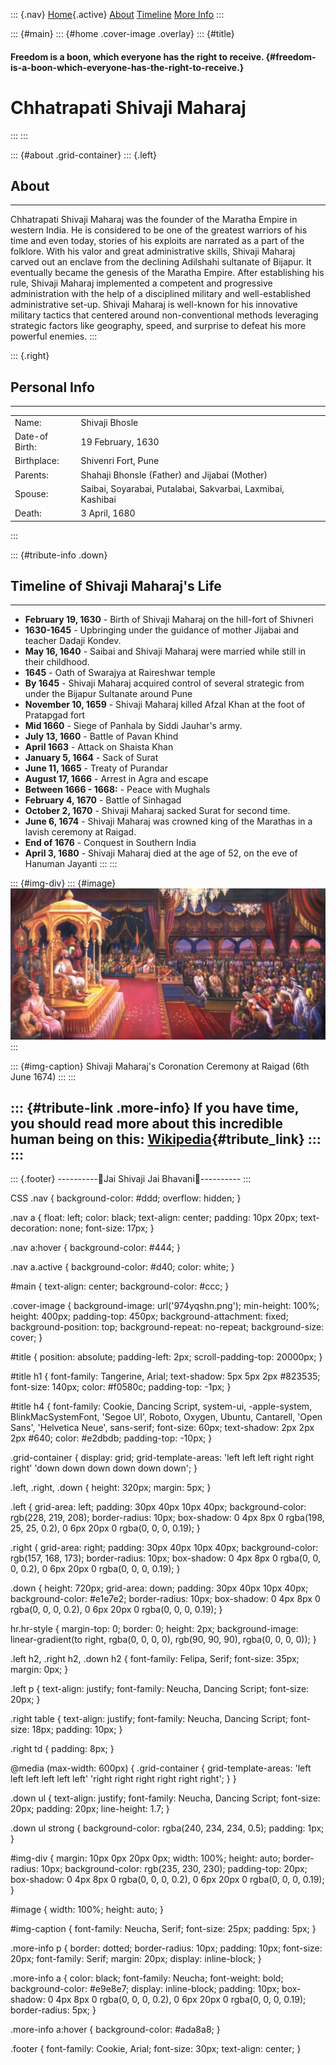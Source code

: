 ::: {.nav}
[Home](#home){.active} [About](#about) [Timeline](#tribute-info) [More
Info](#tribute_link)
:::

::: {#main}
::: {#home .cover-image .overlay}
::: {#title}
#### Freedom is a boon, which everyone has the right to receive. {#freedom-is-a-boon-which-everyone-has-the-right-to-receive.}

# Chhatrapati Shivaji Maharaj
:::
:::

::: {#about .grid-container}
::: {.left}
## About

------------------------------------------------------------------------

Chhatrapati Shivaji Maharaj was the founder of the Maratha Empire in
western India. He is considered to be one of the greatest warriors of
his time and even today, stories of his exploits are narrated as a part
of the folklore. With his valor and great administrative skills, Shivaji
Maharaj carved out an enclave from the declining Adilshahi sultanate of
Bijapur. It eventually became the genesis of the Maratha Empire. After
establishing his rule, Shivaji Maharaj implemented a competent and
progressive administration with the help of a disciplined military and
well-established administrative set-up. Shivaji Maharaj is well-known
for his innovative military tactics that centered around
non-conventional methods leveraging strategic factors like geography,
speed, and surprise to defeat his more powerful enemies.
:::

::: {.right}
## Personal Info

------------------------------------------------------------------------

|                |                                                             |
|----------------|-------------------------------------------------------------|
| Name:          | Shivaji Bhosle                                              |
| Date-of Birth: | 19 February, 1630                                           |
| Birthplace:    | Shivenri Fort, Pune                                         |
| Parents:       | Shahaji Bhonsle (Father) and Jijabai (Mother)               |
| Spouse:        | Saibai, Soyarabai, Putalabai, Sakvarbai, Laxmibai, Kashibai |
| Death:         | 3 April, 1680                                               |
:::

::: {#tribute-info .down}
## Timeline of Shivaji Maharaj\'s Life

------------------------------------------------------------------------

- **February 19, 1630** - Birth of Shivaji Maharaj on the hill-fort of
  Shivneri
- **1630-1645** - Upbringing under the guidance of mother Jijabai and
  teacher Dadaji Kondev.
- **May 16, 1640** - Saibai and Shivaji Maharaj were married while still
  in their childhood.
- **1645** - Oath of Swarajya at Raireshwar temple
- **By 1645** - Shivaji Maharaj acquired control of several strategic
  from under the Bijapur Sultanate around Pune
- **November 10, 1659** - Shivaji Maharaj killed Afzal Khan at the foot
  of Pratapgad fort
- **Mid 1660** - Siege of Panhala by Siddi Jauhar\'s army.
- **July 13, 1660** - Battle of Pavan Khind
- **April 1663** - Attack on Shaista Khan
- **January 5, 1664** - Sack of Surat
- **June 11, 1665** - Treaty of Purandar
- **August 17, 1666** - Arrest in Agra and escape
- **Between 1666 - 1668:** - Peace with Mughals
- **February 4, 1670** - Battle of Sinhagad
- **October 2, 1670** - Shivaji Maharaj sacked Surat for second time.
- **June 6, 1674** - Shivaji Maharaj was crowned king of the Marathas in
  a lavish ceremony at Raigad.
- **End of 1676** - Conquest in Southern India
- **April 3, 1680** - Shivaji Maharaj died at the age of 52, on the eve
  of Hanuman Jayanti
:::
:::

::: {#img-div}
::: {#image}
![](https://raw.githubusercontent.com/snaily16/Freecodecamp-projects/master/tribute-page/rajyaabhishek1.jpg)
:::

::: {#img-caption}
Shivaji Maharaj\'s Coronation Ceremony at Raigad (6th June 1674)
:::
:::

::: {#tribute-link .more-info}
If you have time, you should read more about this incredible human being
on this:
[Wikipedia](https://en.wikipedia.org/wiki/Shivaji){#tribute_link}
:::
:::
------------------------------------------------------------------------

::: {.footer}
\-\-\-\-\-\-\-\-\--🚩Jai Shivaji Jai Bhavani🚩\-\-\-\-\-\-\-\-\--
:::

CSS
.nav {
    background-color: #ddd;
    overflow: hidden;
}

.nav a {
    float: left;
    color: black;
    text-align: center;
    padding: 10px 20px;
    text-decoration: none;
    font-size: 17px;
}

.nav a:hover {
    background-color: #444;
}

.nav a.active {
    background-color: #d40;
    color: white;
}

#main {
    text-align: center;
    background-color: #ccc;
}

.cover-image {
    background-image: url('974yqshn.png');
    min-height: 100%;
    height: 400px;
    padding-top: 450px;
    background-attachment: fixed;
    background-position: top;
    background-repeat: no-repeat;
    background-size: cover;
}

#title {
    position: absolute;
    padding-left: 2px;
    scroll-padding-top: 20000px;
}

#title h1 {
    font-family: Tangerine, Arial;
    text-shadow: 5px 5px 2px #823535;
    font-size: 140px;
    color: #f0580c;
    padding-top: -1px;
}

#title h4 {
    font-family: Cookie, Dancing Script, system-ui, -apple-system, BlinkMacSystemFont, 'Segoe UI', Roboto, Oxygen, Ubuntu, Cantarell, 'Open Sans', 'Helvetica Neue', sans-serif;
    font-size: 60px;
    text-shadow: 2px 2px 2px #640;
    color: #e2dbdb;
    padding-top: -10px;
}

.grid-container {
    display: grid;
    grid-template-areas: 'left left left right right right' 'down down down down down down';
}

.left,
.right,
.down {
    height: 320px;
    margin: 5px;
}

.left {
    grid-area: left;
    padding: 30px 40px 10px 40px;
    background-color: rgb(228, 219, 208);
    border-radius: 10px;
    box-shadow: 0 4px 8px 0 rgba(198, 25, 25, 0.2), 0 6px 20px 0 rgba(0, 0, 0, 0.19);
}

.right {
    grid-area: right;
    padding: 30px 40px 10px 40px;
    background-color: rgb(157, 168, 173);
    border-radius: 10px;
    box-shadow: 0 4px 8px 0 rgba(0, 0, 0, 0.2), 0 6px 20px 0 rgba(0, 0, 0, 0.19);
}

.down {
    height: 720px;
    grid-area: down;
    padding: 30px 40px 10px 40px;
    background-color: #e1e7e2;
    border-radius: 10px;
    box-shadow: 0 4px 8px 0 rgba(0, 0, 0, 0.2), 0 6px 20px 0 rgba(0, 0, 0, 0.19);
}

hr.hr-style {
    margin-top: 0;
    border: 0;
    height: 2px;
    background-image: linear-gradient(to right, rgba(0, 0, 0, 0), rgb(90, 90, 90), rgba(0, 0, 0, 0));
}

.left h2,
.right h2,
.down h2 {
    font-family: Felipa, Serif;
    font-size: 35px;
    margin: 0px;
}

.left p {
    text-align: justify;
    font-family: Neucha, Dancing Script;
    font-size: 20px;
}

.right table {
    text-align: justify;
    font-family: Neucha, Dancing Script;
    font-size: 18px;
    padding: 10px;
}

.right td {
    padding: 8px;
}

@media (max-width: 600px) {
    .grid-container {
        grid-template-areas: 'left left left left left left' 'right right right right right right';
    }
}

.down ul {
    text-align: justify;
    font-family: Neucha, Dancing Script;
    font-size: 20px;
    padding: 20px;
    line-height: 1.7;
}

.down ul strong {
    background-color: rgba(240, 234, 234, 0.5);
    padding: 1px;
}

#img-div {
    margin: 10px 0px 20px 0px;
    width: 100%;
    height: auto;
    border-radius: 10px;
    background-color: rgb(235, 230, 230);
    padding-top: 20px;
    box-shadow: 0 4px 8px 0 rgba(0, 0, 0, 0.2), 0 6px 20px 0 rgba(0, 0, 0, 0.19);
}

#image {
    width: 100%;
    height: auto;
}

#img-caption {
    font-family: Neucha, Serif;
    font-size: 25px;
    padding: 5px;
}

.more-info p {
    border: dotted;
    border-radius: 10px;
    padding: 10px;
    font-size: 20px;
    font-family: Serif;
    margin: 20px;
    display: inline-block;
}

.more-info a {
    color: black;
    font-family: Neucha;
    font-weight: bold;
    background-color: #e9e8e7;
    display: inline-block;
    padding: 10px;
    box-shadow: 0 4px 8px 0 rgba(0, 0, 0, 0.2), 0 6px 20px 0 rgba(0, 0, 0, 0.19);
    border-radius: 5px;
}

.more-info a:hover {
    background-color: #ada8a8;
}

.footer {
    font-family: Cookie, Arial;
    font-size: 30px;
    text-align: center;
}



